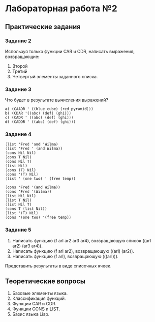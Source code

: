 # Лабораторная работа №2

## Практические задания
### Задание 2

Используя только функции CAR и CDR, написать выражения,
возвращающие:
1. Второй
2. Третий
3. Четвертый элементы заданного списка.

### Задание 3

Что будет в результате вычисления выражений?

```
a) (CAADR ' ((blue cube) (red pyramid)))	
b) (CDAR '((abc) (def) (ghi)))
c) (CADR ' ((abc) (def) (ghi)))
d) (CADDR ' ((abc) (def) (ghi)))
```

### Задание 4

```
(list 'Fred 'and 'Wilma)
(list 'Fred ' (and Wilma))
(cons Nil Nil)
(cons T Nil)
(cons Nil T)
(list Nil)
(cons (T) Nil)
(cons '(T) Nil)
(list ' (one two) ' (free temp))

(cons 'Fred '(and Wilma))
(cons 'Fred '(Wilma))
(list Nil Nil)
(list T Nil)
(list Nil T)
(cons T (list Nil))
(list '(T) Nil)
(cons '(one two) '(free temp))
```

### Задание 5
1. Написать функцию (f arl ar2 ar3 ar4), возвращающую список ((arl ar2) (ar3 ar4)).
2. Написать функцию (f arl ar2), возвращающую ((arl) (ar2)).
3. Написать функцию (f arl), возвращающую (((arl))).

Представить результаты в виде списочных ячеек.

## Теоретические вопросы
1. Базовые элементы языка.
2. Классификация функций.
3. Функции CAR и CDR.
4. Функции CONS и LIST.
5. Базис языка Lisp.
